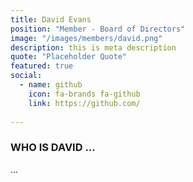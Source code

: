 ```yaml
---
title: David Evans
position: "Member - Board of Directors"
image: "/images/members/david.png"
description: this is meta description
quote: "Placeholder Quote"
featured: true
social:
  - name: github
    icon: fa-brands fa-github
    link: https://github.com/
  
---
```


### WHO IS DAVID ...
...